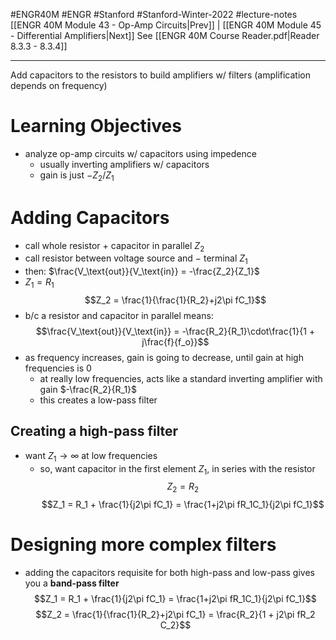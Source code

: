 #ENGR40M #ENGR #Stanford #Stanford-Winter-2022 #lecture-notes 
[[ENGR 40M Module 43 - Op-Amp Circuits|Prev]] | [[ENGR 40M Module 45 - Differential Amplifiers|Next]]
See [[ENGR 40M Course Reader.pdf|Reader 8.3.3 - 8.3.4]]
___
Add capacitors to the resistors to build amplifiers w/ filters (amplification depends on frequency)

# Learning Objectives
- analyze op-amp circuits w/ capacitors using impedence
	- usually inverting amplifiers w/ capacitors
	- gain is just $-Z_2 / Z_1$

# Adding Capacitors
- call whole resistor + capacitor in parallel $Z_2$
- call resistor between voltage source and $-$ terminal $Z_1$
- then: $\frac{V_\text{out}}{V_\text{in}} = -\frac{Z_2}{Z_1}$
- $Z_1 = R_1$
$$Z_2 = \frac{1}{\frac{1}{R_2}+j2\pi fC_1}$$
- b/c a resistor and capacitor in parallel
means:
$$\frac{V_\text{out}}{V_\text{in}} = -\frac{R_2}{R_1}\cdot\frac{1}{1 + j\frac{f}{f_o}}$$
- as frequency increases, gain is going to decrease, until gain at high frequencies is 0
	- at really low frequencies, acts like a standard inverting amplifier with gain $-\frac{R_2}{R_1}$
	- this creates a low-pass filter

## Creating a high-pass filter
- want $Z_1\to\infty$ at low frequencies
	- so, want capacitor in the first element $Z_1$, in series with the resistor
$$Z_2 = R_2$$
$$Z_1 = R_1 + \frac{1}{j2\pi fC_1} = \frac{1+j2\pi fR_1C_1}{j2\pi fC_1}$$
# Designing more complex filters
- adding the capacitors requisite for both high-pass and low-pass gives you a **band-pass filter**
$$Z_1 = R_1 + \frac{1}{j2\pi fC_1} = \frac{1+j2\pi fR_1C_1}{j2\pi fC_1}$$
$$Z_2 = \frac{1}{\frac{1}{R_2}+j2\pi fC_1} = \frac{R_2}{1 + j2\pi fR_2 C_2}$$
